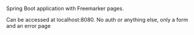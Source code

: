 Spring Boot application with Freemarker pages.

Can be accessed at localhost:8080.
No auth or anything else, only a form and an error page

